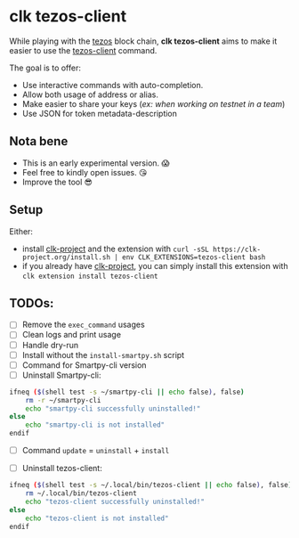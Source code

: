 # clk tezos-client 
While playing with the [tezos](https://tezos.com/) block chain, **clk tezos-client** aims to make it easier to use the [tezos-client](https://tezos.gitlab.io/shell/cli-commands.html) command. 

The goal is to offer:
* Use interactive commands with auto-completion.
* Allow both usage of address or alias.
* Make easier to share your keys (_ex: when working on testnet in a team_)
* Use JSON for token metadata-description

## Nota bene
* This is an early experimental version. :scream:
* Feel free to kindly open issues. :kissing_heart:
* Improve the tool :sunglasses:


 

## Setup 
Either:

* install [clk-project](https://github.com/clk-project) and the extension with
`curl -sSL https://clk-project.org/install.sh | env CLK_EXTENSIONS=tezos-client bash`
* if you already have [clk-project](https://github.com/clk-project), you can simply install this extension with
`clk extension install tezos-client`

## TODOs:
* [ ] Remove the `exec_command` usages
* [ ] Clean logs and print usage
* [ ] Handle dry-run 
* [ ] Install without the `install-smartpy.sh` script
* [ ] Command for Smartpy-cli version
* [ ] Uninstall Smartpy-cli:
```bash
ifneq ($(shell test -s ~/smartpy-cli || echo false), false)
	rm -r ~/smartpy-cli
	echo "smartpy-cli successfully uninstalled!"
else
	echo "smartpy-cli is not installed"
endif 
```

* [ ] Command `update` = `uninstall` + `install`

* [ ] Uninstall tezos-client:
```bash
ifneq ($(shell test -s ~/.local/bin/tezos-client || echo false), false)
	rm ~/.local/bin/tezos-client
	echo "tezos-client successfully uninstalled!"
else
	echo "tezos-client is not installed"
endif
```
